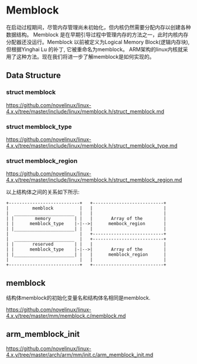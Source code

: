 Memblock
========================================

在启动过程期间，尽管内存管理尚未初始化，但内核仍然需要分配内存以创建各种数据结构。
Memblock 是在早期引导过程中管理内存的方法之一，此时内核内存分配器还没运行。Memblock
以前被定义为Logical Memory Block(逻辑内存块), 但根据Yinghai Lu 的补丁, 它被重命名为memblock。
ARM架构的linux内核就采用了这种方法。现在我们将进一步了解memblock是如何实现的。

Data Structure
----------------------------------------

### struct memblock

https://github.com/novelinux/linux-4.x.y/tree/master/include/linux/memblock.h/struct_memblock.md

### struct memblock_type

https://github.com/novelinux/linux-4.x.y/tree/master/include/linux/memblock.h/struct_memblock_type.md

### struct memblock_region

https://github.com/novelinux/linux-4.x.y/tree/master/include/linux/memblock.h/struct_memblock_region.md

以上结构体之间的关系如下所示:

```
+---------------------------+   +---------------------------+
|         memblock          |   |                           |
|  _______________________  |   |                           |
| |        memory         | |   |       Array of the        |
| |      memblock_type    |-|-->|      membock_region       |
| |_______________________| |   |                           |
|                           |   +---------------------------+
|  _______________________  |   +---------------------------+
| |       reserved        | |   |                           |
| |      memblock_type    |-|-->|       Array of the        |
| |_______________________| |   |      memblock_region      |
|                           |   |                           |
+---------------------------+   +---------------------------+
```

memblock
----------------------------------------

结构体memblock的初始化变量名和结构体名相同是memblock.

https://github.com/novelinux/linux-4.x.y/tree/master/mm/memblock.c/memblock.md

arm_memblock_init
----------------------------------------

https://github.com/novelinux/linux-4.x.y/tree/master/arch/arm/mm/init.c/arm_memblock_init.md
